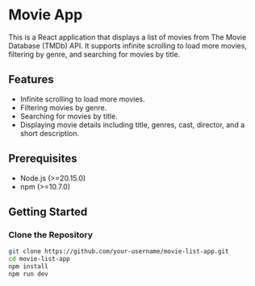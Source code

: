 # Movie App

This is a React application that displays a list of movies from The Movie Database (TMDb) API. It supports infinite scrolling to load more movies, filtering by genre, and searching for movies by title.

## Features

- Infinite scrolling to load more movies.
- Filtering movies by genre.
- Searching for movies by title.
- Displaying movie details including title, genres, cast, director, and a short description.

## Prerequisites

- Node.js (>=20.15.0)
- npm (>=10.7.0)

## Getting Started

### Clone the Repository

```bash
git clone https://github.com/your-username/movie-list-app.git
cd movie-list-app
npm install
npm run dev
```
